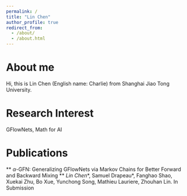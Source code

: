 ```yaml
---
permalink: /
title: "Lin Chen"
author_profile: true
redirect_from: 
  - /about/
  - /about.html
---
```



About me
=====

Hi, this is Lin Chen (English name: Charlie) from Shanghai Jiao Tong University.


Research Interest
=====

GFlowNets, Math for AI

Publications
======

** $\alpha$-GFN: Generalizing GFlowNets via Markov Chains for Better Forward and Backward Mixing **
*Lin Chen*\*, Samuel Drapeau\*, Fanghao Shao, Xuekai Zhu, Bo Xue, Yunchong Song, Mathieu Lauriere, Zhouhan Lin.
In Submission




